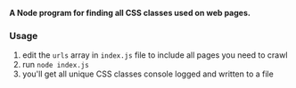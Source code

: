**A Node program for finding all CSS classes used on web pages.**

### Usage

1.  edit the `urls` array in `index.js` file to include all pages you need to crawl
2.  run `node index.js`
3.  you'll get all unique CSS classes console logged and written to a file
